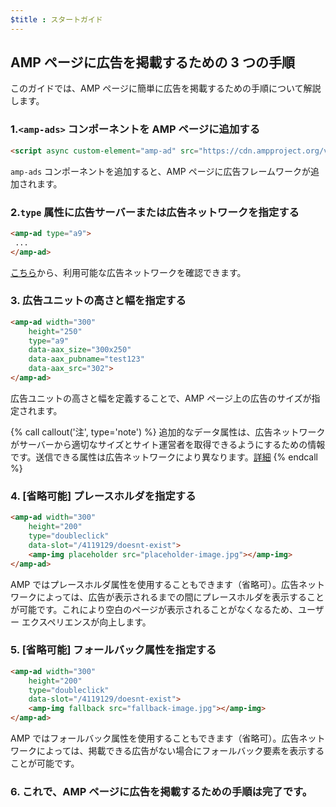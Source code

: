```yaml
---
$title : スタートガイド
---
```


## AMP ページに広告を掲載するための 3 つの手順

このガイドでは、AMP ページに簡単に広告を掲載するための手順について解説します。

###  1.`<amp-ads>` コンポーネントを AMP ページに追加する

```html
<script async custom-element="amp-ad" src="https://cdn.ampproject.org/v0/amp-ad-0.1.js"></script>
```

`amp-ads` コンポーネントを追加すると、AMP ページに広告フレームワークが追加されます。

###  2.`type` 属性に広告サーバーまたは広告ネットワークを指定する

```html
<amp-ad type="a9">
 ...
</amp-ad>
```

[こちら](/ja/docs/ads/ads_vendors.html)から、利用可能な広告ネットワークを確認できます。

### 3. 広告ユニットの高さと幅を指定する

```html
<amp-ad width="300"
    height="250"
    type="a9"
    data-aax_size="300x250"
    data-aax_pubname="test123"
    data-aax_src="302">
</amp-ad>
```

広告ユニットの高さと幅を定義することで、AMP ページ上の広告のサイズが指定されます。

{% call callout('注', type='note') %}
 追加的なデータ属性は、広告ネットワークがサーバーから適切なサイズとサイト運営者を取得できるようにするための情報です。送信できる属性は広告ネットワークにより異なります。[詳細](/ja/docs/ads/ads_vendors.html)
{% endcall %}

###  4. [省略可能] プレースホルダを指定する

```html
<amp-ad width="300"
    height="200"
    type="doubleclick"
    data-slot="/4119129/doesnt-exist">
    <amp-img placeholder src="placeholder-image.jpg"></amp-img>
</amp-ad>
```

AMP ではプレースホルダ属性を使用することもできます（省略可）。広告ネットワークによっては、広告が表示されるまでの間にプレースホルダを表示することが可能です。これにより空白のページが表示されることがなくなるため、ユーザー エクスペリエンスが向上します。

###  5. [省略可能] フォールバック属性を指定する

```html
<amp-ad width="300"
    height="200"
    type="doubleclick"
    data-slot="/4119129/doesnt-exist">
    <amp-img fallback src="fallback-image.jpg"></amp-img>
</amp-ad>
```

AMP ではフォールバック属性を使用することもできます（省略可）。広告ネットワークによっては、掲載できる広告がない場合にフォールバック要素を表示することが可能です。

### 6. これで、AMP ページに広告を掲載するための手順は完了です。

